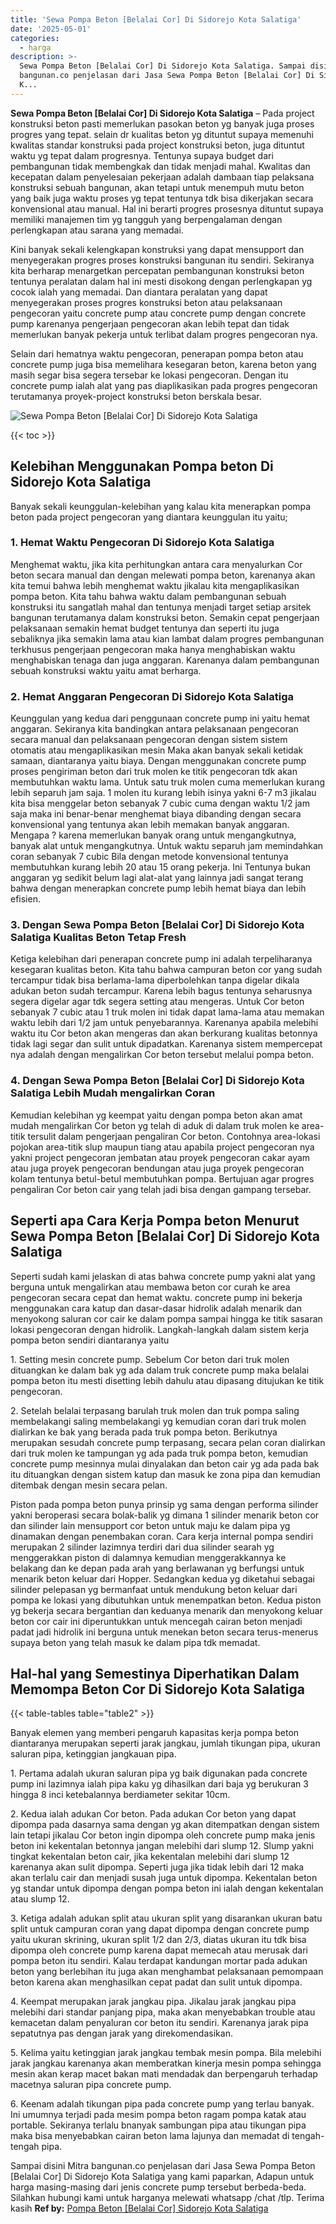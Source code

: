 ```yaml
---
title: 'Sewa Pompa Beton [Belalai Cor] Di Sidorejo Kota Salatiga'
date: '2025-05-01'
categories:
  - harga
description: >-
  Sewa Pompa Beton [Belalai Cor] Di Sidorejo Kota Salatiga. Sampai disini Mitra
  bangunan.co penjelasan dari Jasa Sewa Pompa Beton [Belalai Cor] Di Sidorejo
  K...
---
```


**Sewa Pompa Beton \[Belalai Cor\] Di Sidorejo Kota Salatiga** – Pada project konstruksi beton pasti memerlukan pasokan beton yg banyak juga proses progres yang tepat. selain dr kualitas beton yg dituntut supaya memenuhi kwalitas standar konstruksi pada project konstruksi beton, juga dituntut waktu yg tepat dalam progresnya. Tentunya supaya budget dari pembangunan tidak membengkak dan tidak menjadi mahal. Kwalitas dan kecepatan dalam penyelesaian pekerjaan adalah dambaan tiap pelaksana konstruksi sebuah bangunan, akan tetapi untuk menempuh mutu beton yang baik juga waktu proses yg tepat tentunya tdk bisa dikerjakan secara konvensional atau manual. Hal ini berarti progres prosesnya dituntut supaya memiliki manajemen tim yg tangguh yang berpengalaman dengan perlengkapan atau sarana yang memadai.

Kini banyak sekali kelengkapan konstruksi yang dapat mensupport dan menyegerakan progres proses konstruksi bangunan itu sendiri. Sekiranya kita berharap menargetkan percepatan pembangunan konstruksi beton tentunya peralatan dalam hal ini mesti disokong dengan perlengkapan yg cocok ialah yang memadai. Dan diantara peralatan yang dapat menyegerakan proses progres konstruksi beton atau pelaksanaan pengecoran yaitu concrete pump atau concrete pump dengan concrete pump karenanya pengerjaan pengecoran akan lebih tepat dan tidak memerlukan banyak pekerja untuk terlibat dalam progres pengecoran nya.

Selain dari hematnya waktu pengecoran, penerapan pompa beton atau concrete pump juga bisa memelihara kesegaran beton, karena beton yang masih segar bisa segera tersebar ke lokasi pengecoran. Dengan itu concrete pump ialah alat yang pas diaplikasikan pada progres pengecoran terutamanya proyek-project konstruksi beton berskala besar.

![Sewa Pompa Beton [Belalai Cor] Di Sidorejo Kota Salatiga](/images/sewa-concrete-pump-19.png)

{{< toc >}}

## Kelebihan Menggunakan Pompa beton Di Sidorejo Kota Salatiga

Banyak sekali keunggulan-kelebihan yang kalau kita menerapkan pompa beton pada project pengecoran yang diantara keunggulan itu yaitu;

### 1\. Hemat Waktu Pengecoran Di Sidorejo Kota Salatiga

Menghemat waktu, jika kita perhitungkan antara cara menyalurkan Cor beton secara manual dan dengan melewati pompa beton, karenanya akan kita temui bahwa lebih menghemat waktu jikalau kita mengaplikasikan pompa beton. Kita tahu bahwa waktu dalam pembangunan sebuah konstruksi itu sangatlah mahal dan tentunya menjadi target setiap arsitek bangunan terutamanya dalam konstruksi beton. Semakin cepat pengerjaan pelaksanaan semakin hemat budget tentunya dan seperti itu juga sebaliknya jika semakin lama atau kian lambat dalam progres pembangunan terkhusus pengerjaan pengecoran maka hanya menghabiskan waktu menghabiskan tenaga dan juga anggaran. Karenanya dalam pembangunan sebuah konstruksi waktu yaitu amat berharga.

### 2\. Hemat Anggaran Pengecoran Di Sidorejo Kota Salatiga

Keunggulan yang kedua dari penggunaan concrete pump ini yaitu hemat anggaran. Sekiranya kita bandingkan antara pelaksanaan pengecoran secara manual dan pelaksanaan pengecoran dengan sistem sistem otomatis atau mengaplikasikan mesin Maka akan banyak sekali ketidak samaan, diantaranya yaitu biaya. Dengan menggunakan concrete pump proses pengiriman beton dari truk molen ke titik pengecoran tdk akan membutuhkan waktu lama. Untuk satu truk molen cuma memerlukan kurang lebih separuh jam saja. 1 molen itu kurang lebih isinya yakni 6-7 m3 jikalau kita bisa menggelar beton sebanyak 7 cubic cuma dengan waktu 1/2 jam saja maka ini benar-benar menghemat biaya dibanding dengan secara konvensional yang tentunya akan lebih memakan banyak anggaran. Mengapa ? karena memerlukan banyak orang untuk mengangkutnya, banyak alat untuk mengangkutnya. Untuk waktu separuh jam memindahkan coran sebanyak 7 cubic Bila dengan metode konvensional tentunya membutuhkan kurang lebih 20 atau 15 orang pekerja. Ini Tentunya bukan anggaran yg sedikit belum lagi alat-alat yang lainnya jadi sangat terang bahwa dengan menerapkan concrete pump lebih hemat biaya dan lebih efisien.

### 3\. Dengan Sewa Pompa Beton \[Belalai Cor\] Di Sidorejo Kota Salatiga Kualitas Beton Tetap Fresh

Ketiga kelebihan dari penerapan concrete pump ini adalah terpeliharanya kesegaran kualitas beton. Kita tahu bahwa campuran beton cor yang sudah tercampur tidak bisa berlama-lama diperbolehkan tanpa digelar dikala adukan beton sudah tercampur. Karena lebih bagus tentunya seharusnya segera digelar agar tdk segera setting atau mengeras. Untuk Cor beton sebanyak 7 cubic atau 1 truk molen ini tidak dapat lama-lama atau memakan waktu lebih dari 1/2 jam untuk penyebarannya. Karenanya apabila melebihi waktu itu Cor beton akan mengeras dan akan berkurang kualitas betonnya tidak lagi segar dan sulit untuk dipadatkan. Karenanya sistem mempercepat nya adalah dengan mengalirkan Cor beton tersebut melalui pompa beton.

### 4\. Dengan Sewa Pompa Beton \[Belalai Cor\] Di Sidorejo Kota Salatiga Lebih Mudah mengalirkan Coran

Kemudian kelebihan yg keempat yaitu dengan pompa beton akan amat mudah mengalirkan Cor beton yg telah di aduk di dalam truk molen ke area-titik tersulit dalam pengerjaan pengaliran Cor beton. Contohnya area-lokasi pojokan area-titik slup maupun tiang atau apabila project pengecoran nya yakni project pengecoran jembatan atau proyek pengecoran cakar ayam atau juga proyek pengecoran bendungan atau juga proyek pengecoran kolam tentunya betul-betul membutuhkan pompa. Bertujuan agar progres pengaliran Cor beton cair yang telah jadi bisa dengan gampang tersebar.

## Seperti apa Cara Kerja Pompa beton Menurut Sewa Pompa Beton \[Belalai Cor\] Di Sidorejo Kota Salatiga

Seperti sudah kami jelaskan di atas bahwa concrete pump yakni alat yang berguna untuk mengalirkan atau membawa beton cor curah ke area pengecoran secara cepat dan hemat waktu. concrete pump ini bekerja menggunakan cara katup dan dasar-dasar hidrolik adalah menarik dan menyokong saluran cor cair ke dalam pompa sampai hingga ke titik sasaran lokasi pengecoran dengan hidrolik. Langkah-langkah dalam sistem kerja pompa beton sendiri diantaranya yaitu

1\. Setting mesin concrete pump. Sebelum Cor beton dari truk molen dituangkan ke dalam bak yg ada dalam truk concrete pump maka belalai pompa beton itu mesti disetting lebih dahulu atau dipasang ditujukan ke titik pengecoran.

2\. Setelah belalai terpasang barulah truk molen dan truk pompa saling membelakangi saling membelakangi yg kemudian coran dari truk molen dialirkan ke bak yang berada pada truk pompa beton. Berikutnya merupakan sesudah concrete pump terpasang, secara pelan coran dialirkan dari truk molen ke tampungan yg ada pada truk pompa beton, kemudian concrete pump mesinnya mulai dinyalakan dan beton cair yg ada pada bak itu dituangkan dengan sistem katup dan masuk ke zona pipa dan kemudian ditembak dengan mesin secara pelan.

Piston pada pompa beton punya prinsip yg sama dengan performa silinder yakni beroperasi secara bolak-balik yg dimana 1 silinder menarik beton cor dan silinder lain mensupport cor beton untuk maju ke dalam pipa yg dinamakan dengan penembakan coran. Cara kerja internal pompa sendiri merupakan 2 silinder lazimnya terdiri dari dua silinder searah yg menggerakkan piston di dalamnya kemudian menggerakkannya ke belakang dan ke depan pada arah yang berlawanan yg berfungsi untuk menarik beton keluar dari Hopper. Sedangkan kedua yg diketahui sebagai silinder pelepasan yg bermanfaat untuk mendukung beton keluar dari pompa ke lokasi yang dibutuhkan untuk menempatkan beton. Kedua piston yg bekerja secara bergantian dan keduanya menarik dan menyokong keluar beton cor cair ini diperuntukkan untuk mencegah cairan beton menjadi padat jadi hidrolik ini berguna untuk menekan beton secara terus-menerus supaya beton yang telah masuk ke dalam pipa tdk memadat.

## Hal-hal yang Semestinya Diperhatikan Dalam Memompa Beton Cor Di Sidorejo Kota Salatiga

{{< table-tables table="table2" >}}

Banyak elemen yang memberi pengaruh kapasitas kerja pompa beton diantaranya merupakan seperti jarak jangkau, jumlah tikungan pipa, ukuran saluran pipa, ketinggian jangkauan pipa.

1\. Pertama adalah ukuran saluran pipa yg baik digunakan pada concrete pump ini lazimnya ialah pipa kaku yg dihasilkan dari baja yg berukuran 3 hingga 8 inci ketebalannya berdiameter sekitar 10cm.

2\. Kedua ialah adukan Cor beton. Pada adukan Cor beton yang dapat dipompa pada dasarnya sama dengan yg akan ditempatkan dengan sistem lain tetapi jikalau Cor beton ingin dipompa oleh concrete pump maka jenis beton ini kekentalan betonnya jangan melebihi dari slump 12. Slump yakni tingkat kekentalan beton cair, jika kekentalan melebihi dari slump 12 karenanya akan sulit dipompa. Seperti juga jika tidak lebih dari 12 maka akan terlalu cair dan menjadi susah juga untuk dipompa. Kekentalan beton yg standar untuk dipompa dengan pompa beton ini ialah dengan kekentalan atau slump 12.

3\. Ketiga adalah adukan split atau ukuran split yang disarankan ukuran batu split untuk campuran coran yang dapat dipompa dengan concrete pump yaitu ukuran skrining, ukuran split 1/2 dan 2/3, diatas ukuran itu tdk bisa dipompa oleh concrete pump karena dapat memecah atau merusak dari pompa beton itu sendiri. Kalau terdapat kandungan mortar pada adukan beton yang berlebihan itu juga akan menghambat pelaksanaan pemompaan beton karena akan menghasilkan cepat padat dan sulit untuk dipompa.

4\. Keempat merupakan jarak jangkau pipa. Jikalau jarak jangkau pipa melebihi dari standar panjang pipa, maka akan menyebabkan trouble atau kemacetan dalam penyaluran cor beton itu sendiri. Karenanya jarak pipa sepatutnya pas dengan jarak yang direkomendasikan.

5\. Kelima yaitu ketinggian jarak jangkau tembak mesin pompa. Bila melebihi jarak jangkau karenanya akan memberatkan kinerja mesin pompa sehingga mesin akan kerap macet bakan mati mendadak dan berpengaruh terhadap macetnya saluran pipa concrete pump.

6\. Keenam adalah tikungan pipa pada concrete pump yang terlau banyak. Ini umumnya terjadi pada mesim pompa beton ragam pompa katak atau portable. Sekiranya terlalu bnanyak sambungan pipa atau tikungan pipa maka bisa menyebabkan cairan beton lama lajunya dan memadat di tengah-tengah pipa.

Sampai disini Mitra bangunan.co penjelasan dari Jasa Sewa Pompa Beton \[Belalai Cor\] Di Sidorejo Kota Salatiga yang kami paparkan, Adapun untuk harga masing-masing dari jenis concrete pump tersebut berbeda-beda. Silahkan hubungi kami untuk harganya melewati whatsapp /chat /tlp. Terima kasih
**Ref by:** [Pompa Beton [Belalai Cor] Sidorejo Kota Salatiga](https://id.wikipedia.org/wiki/Pompa)
